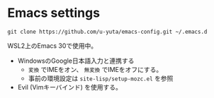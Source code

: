 # Emacs settings

``` shell
git clone https://github.com/u-yuta/emacs-config.git ~/.emacs.d
```

WSL2上のEmacs 30で使用中。

* WindowsのGoogle日本語入力と連携する
  * `変換` でIMEをオン、 `無変換` でIMEをオフにする。
  * 事前の環境設定は `site-lisp/setup-mozc.el` を参照
* Evil (Vimキーバインド) を使用する。
